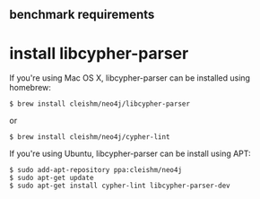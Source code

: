 

benchmark requirements
---------------

# install libcypher-parser

If you're using Mac OS X, libcypher-parser can be installed using homebrew:

```console
$ brew install cleishm/neo4j/libcypher-parser
```

or

```console
$ brew install cleishm/neo4j/cypher-lint
```

If you're using Ubuntu, libcypher-parser can be install using APT:

```console
$ sudo add-apt-repository ppa:cleishm/neo4j
$ sudo apt-get update
$ sudo apt-get install cypher-lint libcypher-parser-dev
```